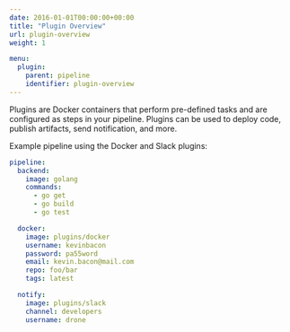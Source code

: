 ```yaml
---
date: 2016-01-01T00:00:00+00:00
title: "Plugin Overview"
url: plugin-overview
weight: 1

menu:
  plugin:
    parent: pipeline
    identifier: plugin-overview
---
```


Plugins are Docker containers that perform pre-defined tasks and are configured as steps in your pipeline. Plugins can be used to deploy code, publish artifacts, send notification, and more.

Example pipeline using the Docker and Slack plugins:

```yaml
pipeline:
  backend:
    image: golang
    commands:
      - go get
      - go build
      - go test

  docker:
    image: plugins/docker
    username: kevinbacon
    password: pa55word
    email: kevin.bacon@mail.com
    repo: foo/bar
    tags: latest

  notify:
    image: plugins/slack
    channel: developers
    username: drone
```
